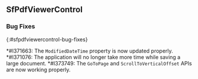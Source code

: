 ## SfPdfViewerControl

### Bug Fixes
{:#sfpdfviewercontrol-bug-fixes}

*#I371663: The `ModifiedDateTime` property is now updated properly.
*#I371076: The application will no longer take more time while saving a large document.
*#I373749: The `GoToPage` and `ScrollToVerticalOffset` APIs are now working properly.

